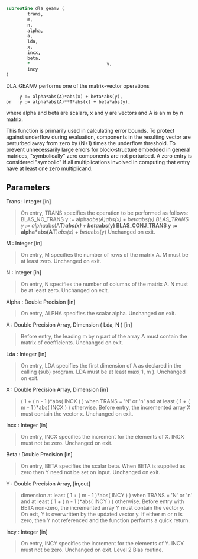```fortran
subroutine dla_geamv (
		trans,
		m,
		n,
		alpha,
		a,
		lda,
		x,
		incx,
		beta,
		*                             y,
		incy
)
```

 DLA_GEAMV  performs one of the matrix-vector operations

         y := alpha*abs(A)*abs(x) + beta*abs(y),
    or   y := alpha*abs(A)**T*abs(x) + beta*abs(y),

 where alpha and beta are scalars, x and y are vectors and A is an
 m by n matrix.

 This function is primarily used in calculating error bounds.
 To protect against underflow during evaluation, components in
 the resulting vector are perturbed away from zero by (N+1)
 times the underflow threshold.  To prevent unnecessarily large
 errors for block-structure embedded in general matrices,
 "symbolically" zero components are not perturbed.  A zero
 entry is considered "symbolic" if all multiplications involved
 in computing that entry have at least one zero multiplicand.

## Parameters
Trans : Integer [in]
> On entry, TRANS specifies the operation to be performed as
> follows:
> BLAS_NO_TRANS      y := alpha*abs(A)*abs(x) + beta*abs(y)
> BLAS_TRANS         y := alpha*abs(A**T)*abs(x) + beta*abs(y)
> BLAS_CONJ_TRANS    y := alpha*abs(A**T)*abs(x) + beta*abs(y)
> Unchanged on exit.

M : Integer [in]
> On entry, M specifies the number of rows of the matrix A.
> M must be at least zero.
> Unchanged on exit.

N : Integer [in]
> On entry, N specifies the number of columns of the matrix A.
> N must be at least zero.
> Unchanged on exit.

Alpha : Double Precision [in]
> On entry, ALPHA specifies the scalar alpha.
> Unchanged on exit.

A : Double Precision Array, Dimension ( Lda, N ) [in]
> Before entry, the leading m by n part of the array A must
> contain the matrix of coefficients.
> Unchanged on exit.

Lda : Integer [in]
> On entry, LDA specifies the first dimension of A as declared
> in the calling (sub) program. LDA must be at least
> max( 1, m ).
> Unchanged on exit.

X : Double Precision Array, Dimension [in]
> ( 1 + ( n - 1 )*abs( INCX ) ) when TRANS = 'N' or 'n'
> and at least
> ( 1 + ( m - 1 )*abs( INCX ) ) otherwise.
> Before entry, the incremented array X must contain the
> vector x.
> Unchanged on exit.

Incx : Integer [in]
> On entry, INCX specifies the increment for the elements of
> X. INCX must not be zero.
> Unchanged on exit.

Beta : Double Precision [in]
> On entry, BETA specifies the scalar beta. When BETA is
> supplied as zero then Y need not be set on input.
> Unchanged on exit.

Y : Double Precision Array, [in,out]
> dimension at least
> ( 1 + ( m - 1 )*abs( INCY ) ) when TRANS = 'N' or 'n'
> and at least
> ( 1 + ( n - 1 )*abs( INCY ) ) otherwise.
> Before entry with BETA non-zero, the incremented array Y
> must contain the vector y. On exit, Y is overwritten by the
> updated vector y.
> If either m or n is zero, then Y not referenced and the function
> performs a quick return.

Incy : Integer [in]
> On entry, INCY specifies the increment for the elements of
> Y. INCY must not be zero.
> Unchanged on exit.
> Level 2 Blas routine.

